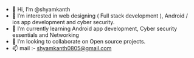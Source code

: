 - 👋 Hi, I’m @shyamkanth
- 👀 I’m interested in web designing ( Full stack development ), Android / ios app development and cyber security.
- 🌱 I’m currently learning Android app development, Cyber security essentials and Networking
- 💞️ I’m looking to collaborate on Open source projects.
- 📫 mail :- shyamkanth0805@gmail.com

<!---
shyamkanth/shyamkanth is a ✨ special ✨ repository because its `README.md` (this file) appears on your GitHub profile.
You can click the Preview link to take a look at your changes.
--->
